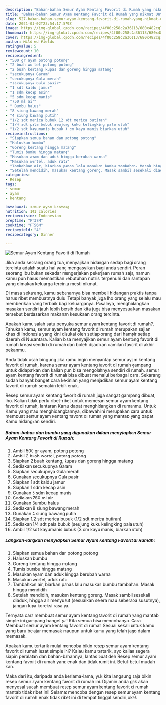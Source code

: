 ```yaml
---
description: "Bahan-bahan Semur Ayam Kentang Favorit di Rumah yang nikmat Untuk Jualan"
title: "Bahan-bahan Semur Ayam Kentang Favorit di Rumah yang nikmat Untuk Jualan"
slug: 527-bahan-bahan-semur-ayam-kentang-favorit-di-rumah-yang-nikmat-untuk-jualan
date: 2021-03-02T23:54:17.579Z
image: https://img-global.cpcdn.com/recipes/4f00c258c2a36113/680x482cq70/semur-ayam-kentang-favorit-di-rumah-foto-resep-utama.jpg
thumbnail: https://img-global.cpcdn.com/recipes/4f00c258c2a36113/680x482cq70/semur-ayam-kentang-favorit-di-rumah-foto-resep-utama.jpg
cover: https://img-global.cpcdn.com/recipes/4f00c258c2a36113/680x482cq70/semur-ayam-kentang-favorit-di-rumah-foto-resep-utama.jpg
author: Mildred Fields
ratingvalue: 5
reviewcount: 10
recipeingredient:
- "500 gr ayam potong potong"
- "2 buah wortel potong potong"
- "2 buah kentang kupas dan goreng hingga matang"
- "secukupnya Garam"
- "secukupnya Gula merah"
- "secukupnya Gula pasir"
- "1 sdt kaldu jamur"
- "1 sdm kecap asin"
- "5 sdm kecap manis"
- "750 ml air"
- " Bumbu halus"
- "8 siung bawang merah"
- "4 siung bawang putih"
- "1/2 sdt merica bubuk 12 sdt merica butiran"
- "1/4 sdt pala bubuk seujung kuku kelingking pala utuh"
- "1/2 sdt kayumanis bubuk 3 cm kayu manis biarkan utuh"
recipeinstructions:
- "Siapkan semua bahan dan potong potong"
- "Haluskan bumbu"
- "Goreng kentang hingga matang"
- "Tumis bumbu hingga matang"
- "Masukan ayam dan aduk hingga berubah warna"
- "Masukan wortel, aduk rata"
- "Tambahkan air, biarkan panas lalu masukan bumbu tambahan. Masak hingga mendidih"
- "Setelah mendidih, masukan kentang goreng. Masak sambil sesekali diaduk, hingga air menyusut (sesuaikan selera mau seberapa susutnya), jangan lupa koreksi rasa ya."
categories:
- Resep
tags:
- semur
- ayam
- kentang

katakunci: semur ayam kentang 
nutrition: 101 calories
recipecuisine: Indonesian
preptime: "PT37M"
cooktime: "PT56M"
recipeyield: "4"
recipecategory: Dinner

---
```



![Semur Ayam Kentang Favorit di Rumah](https://img-global.cpcdn.com/recipes/4f00c258c2a36113/680x482cq70/semur-ayam-kentang-favorit-di-rumah-foto-resep-utama.jpg)

Jika anda seorang orang tua, menyajikan hidangan sedap bagi orang tercinta adalah suatu hal yang mengasyikan bagi anda sendiri. Peran seorang ibu bukan sekadar mengerjakan pekerjaan rumah saja, namun kamu pun harus memastikan kebutuhan nutrisi terpenuhi dan santapan yang dimakan keluarga tercinta mesti nikmat.

Di masa  sekarang, kamu sebenarnya bisa membeli hidangan praktis tanpa harus ribet membuatnya dulu. Tetapi banyak juga lho orang yang selalu mau memberikan yang terbaik bagi keluarganya. Pasalnya, menghidangkan masakan sendiri jauh lebih bersih dan kita juga bisa menyesuaikan masakan tersebut berdasarkan makanan kesukaan orang tercinta. 



Apakah kamu salah satu penyuka semur ayam kentang favorit di rumah?. Tahukah kamu, semur ayam kentang favorit di rumah merupakan sajian khas di Indonesia yang kini disukai oleh setiap orang dari hampir setiap daerah di Nusantara. Kalian bisa menyajikan semur ayam kentang favorit di rumah kreasi sendiri di rumah dan boleh dijadikan camilan favorit di akhir pekanmu.

Anda tidak usah bingung jika kamu ingin menyantap semur ayam kentang favorit di rumah, karena semur ayam kentang favorit di rumah gampang untuk didapatkan dan kalian pun bisa mengolahnya sendiri di rumah. semur ayam kentang favorit di rumah bisa dibuat memalui berbagai cara. Sekarang sudah banyak banget cara kekinian yang menjadikan semur ayam kentang favorit di rumah semakin lebih enak.

Resep semur ayam kentang favorit di rumah juga sangat gampang dibuat, lho. Kalian tidak perlu ribet-ribet untuk memesan semur ayam kentang favorit di rumah, lantaran Kamu dapat menghidangkan di rumahmu. Untuk Kamu yang mau menghidangkannya, dibawah ini merupakan cara untuk membuat semur ayam kentang favorit di rumah yang mantab yang dapat Kamu hidangkan sendiri.

<!--inarticleads1-->

##### Bahan-bahan dan bumbu yang digunakan dalam menyiapkan Semur Ayam Kentang Favorit di Rumah:

1. Ambil 500 gr ayam, potong potong
1. Ambil 2 buah wortel, potong potong
1. Siapkan 2 buah kentang, kupas dan goreng hingga matang
1. Sediakan secukupnya Garam
1. Siapkan secukupnya Gula merah
1. Gunakan secukupnya Gula pasir
1. Siapkan 1 sdt kaldu jamur
1. Siapkan 1 sdm kecap asin
1. Gunakan 5 sdm kecap manis
1. Sediakan 750 ml air
1. Gunakan  Bumbu halus
1. Sediakan 8 siung bawang merah
1. Gunakan 4 siung bawang putih
1. Siapkan 1/2 sdt merica bubuk (1/2 sdt merica butiran)
1. Sediakan 1/4 sdt pala bubuk (seujung kuku kelingking pala utuh)
1. Ambil 1/2 sdt kayumanis bubuk (3 cm kayu manis, biarkan utuh)




<!--inarticleads2-->

##### Langkah-langkah menyiapkan Semur Ayam Kentang Favorit di Rumah:

1. Siapkan semua bahan dan potong potong
1. Haluskan bumbu
1. Goreng kentang hingga matang
1. Tumis bumbu hingga matang
1. Masukan ayam dan aduk hingga berubah warna
1. Masukan wortel, aduk rata
1. Tambahkan air, biarkan panas lalu masukan bumbu tambahan. Masak hingga mendidih
1. Setelah mendidih, masukan kentang goreng. Masak sambil sesekali diaduk, hingga air menyusut (sesuaikan selera mau seberapa susutnya), jangan lupa koreksi rasa ya.




Ternyata cara membuat semur ayam kentang favorit di rumah yang mantab simple ini gampang banget ya! Kita semua bisa mencobanya. Cara Membuat semur ayam kentang favorit di rumah Sesuai sekali untuk kamu yang baru belajar memasak maupun untuk kamu yang telah jago dalam memasak.

Apakah kamu tertarik mulai mencoba bikin resep semur ayam kentang favorit di rumah lezat simple ini? Kalau kamu tertarik, ayo kalian segera siapin peralatan dan bahan-bahannya, lantas buat deh Resep semur ayam kentang favorit di rumah yang enak dan tidak rumit ini. Betul-betul mudah kan. 

Maka dari itu, daripada anda berlama-lama, yuk kita langsung saja bikin resep semur ayam kentang favorit di rumah ini. Dijamin anda gak akan menyesal sudah membuat resep semur ayam kentang favorit di rumah mantab tidak ribet ini! Selamat mencoba dengan resep semur ayam kentang favorit di rumah enak tidak ribet ini di tempat tinggal sendiri,oke!.

